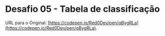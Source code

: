 # Desafio 05 - Tabela de classificação

URL para o Original: [https://codepen.io/Red0Dev/pen/qBygRLa](https://codepen.io/Red0Dev/pen/qBygRLa).

